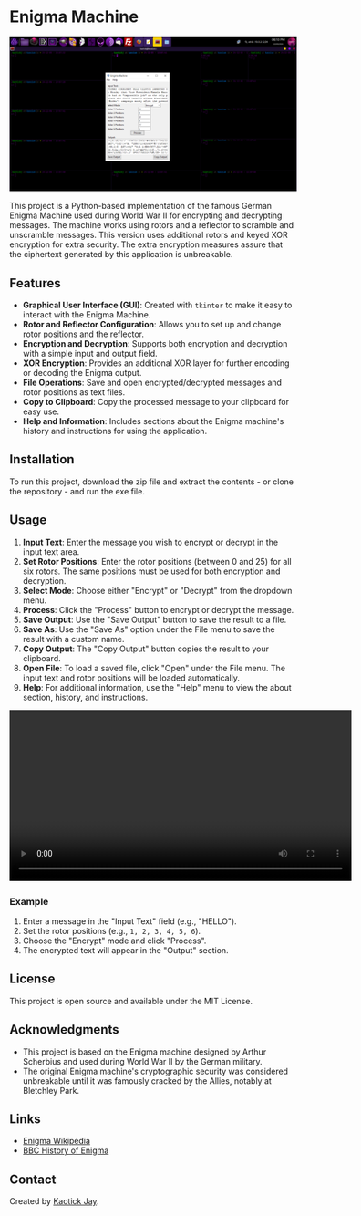 # Enigma Machine
![Enigma Machine](enigma.png)

This project is a Python-based implementation of the famous German Enigma Machine used during World War II for encrypting and decrypting messages. The machine works using rotors and a reflector to scramble and unscramble messages. This version uses additional rotors and keyed XOR encryption for extra security. The extra encryption measures assure that the ciphertext generated by this application is unbreakable.

## Features

- **Graphical User Interface (GUI)**: Created with `tkinter` to make it easy to interact with the Enigma Machine.
- **Rotor and Reflector Configuration**: Allows you to set up and change rotor positions and the reflector.
- **Encryption and Decryption**: Supports both encryption and decryption with a simple input and output field.
- **XOR Encryption**: Provides an additional XOR layer for further encoding or decoding the Enigma output.
- **File Operations**: Save and open encrypted/decrypted messages and rotor positions as text files.
- **Copy to Clipboard**: Copy the processed message to your clipboard for easy use.
- **Help and Information**: Includes sections about the Enigma machine's history and instructions for using the application.

## Installation

To run this project, download the zip file and extract the contents - or clone the repository - and run the exe file.

## Usage

1. **Input Text**: Enter the message you wish to encrypt or decrypt in the input text area.
2. **Set Rotor Positions**: Enter the rotor positions (between 0 and 25) for all six rotors. The same positions must be used for both encryption and decryption.
3. **Select Mode**: Choose either "Encrypt" or "Decrypt" from the dropdown menu.
4. **Process**: Click the "Process" button to encrypt or decrypt the message.
5. **Save Output**: Use the "Save Output" button to save the result to a file.
6. **Save As**: Use the "Save As" option under the File menu to save the result with a custom name.
7. **Copy Output**: The "Copy Output" button copies the result to your clipboard.
8. **Open File**: To load a saved file, click "Open" under the File menu. The input text and rotor positions will be loaded automatically.
9. **Help**: For additional information, use the "Help" menu to view the about section, history, and instructions.

<video width="600" controls>
  <source src="enigma.mp4" type="video/mp4">
  Your browser does not support the video tag.
</video>

### Example

1. Enter a message in the "Input Text" field (e.g., "HELLO").
2. Set the rotor positions (e.g., `1, 2, 3, 4, 5, 6`).
3. Choose the "Encrypt" mode and click "Process".
4. The encrypted text will appear in the "Output" section.

## License

This project is open source and available under the MIT License.

## Acknowledgments

- This project is based on the Enigma machine designed by Arthur Scherbius and used during World War II by the German military.
- The original Enigma machine's cryptographic security was considered unbreakable until it was famously cracked by the Allies, notably at Bletchley Park.

## Links

- [Enigma Wikipedia](https://en.wikipedia.org/wiki/Enigma_machine)
- [BBC History of Enigma](https://www.bbc.co.uk/history/worldwars/wwtwo/enigma_01.shtml)

## Contact

Created by [Kaotick Jay](https://github.com/kaotickj).
